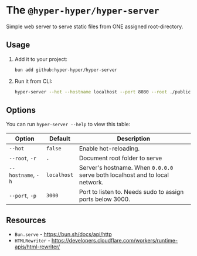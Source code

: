 # The `@hyper-hyper/hyper-server`

Simple web server to serve static files from ONE assigned root-directory.

## Usage

1. Add it to your project:

    ```sh
    bun add github:hyper-hyper/hyper-server
    ```

2. Run it from CLI:

    ```sh
    hyper-server --hot --hostname localhost --port 8080 --root ./public
    ```

## Options

You can run `hyper-server --help` to view this table:

| Option | Default  | Description
| - | - | -
| `--hot` | `false` | Enable hot-reloading.
| `--root`, `-r` | `.` | Document root folder to serve
| `--hostname`, `-h` | `localhost` | Server's hostname. When `0.0.0.0` serve both localhost and to local network.
| `--port`, `-p` | `3000` | Port to listen to. Needs sudo to assign ports below 3000.

## Resources

* `Bun.serve` - <https://bun.sh/docs/api/http>
* `HTMLRewriter` - <https://developers.cloudflare.com/workers/runtime-apis/html-rewriter/>
